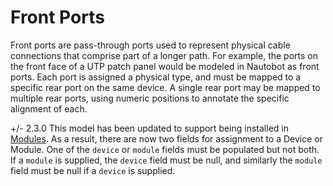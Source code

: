 # Front Ports

Front ports are pass-through ports used to represent physical cable connections that comprise part of a longer path. For example, the ports on the front face of a UTP patch panel would be modeled in Nautobot as front ports. Each port is assigned a physical type, and must be mapped to a specific rear port on the same device. A single rear port may be mapped to multiple rear ports, using numeric positions to annotate the specific alignment of each.

+/- 2.3.0
    This model has been updated to support being installed in [Modules](module.md). As a result, there are now two fields for assignment to a Device or Module. One of the `device` or `module` fields must be populated but not both. If a `module` is supplied, the `device` field must be null, and similarly the `module` field must be null if a `device` is supplied.
